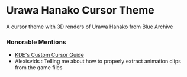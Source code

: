 # Urawa Hanako Cursor Theme

A cursor theme with 3D renders of Urawa Hanako from Blue Archive

### Honorable Mentions

- [KDE's Custom Cursor Guide](https://develop.kde.org/docs/features/cursor/)
- Alexisvids : Telling me about how to properly extract animation clips from the game files
